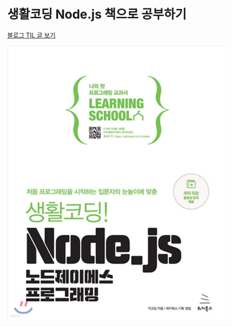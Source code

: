 # 생활코딩 Node.js 책으로 공부하기
[블로그 TIL 글 보기](https://everyday-com-eat.tistory.com/category/%7B%20%22Hello%20World%21%22%20%7D%3B/Node.js)

<img src="XL.jpg" width="500">
